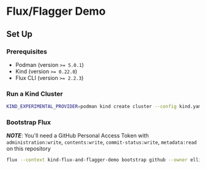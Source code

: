 # Flux/Flagger Demo

## Set Up

### Prerequisites

- Podman (version `>= 5.0.1`)
- Kind (version `>= 0.22.0`)
- Flux CLI (version `>= 2.2.3`)

### Run a Kind Cluster

```sh
KIND_EXPERIMENTAL_PROVIDER=podman kind create cluster --config kind.yaml
```

### Bootstrap Flux

**_NOTE_**: You'll need a GitHub Personal Access Token with `administration:write`, `contents:write`, `commit-status:write`, `metadata:read` on this repository

```sh
flux --context kind-flux-and-flagger-demo bootstrap github --owner elliottpope --path local --private --personal --read-write-key --reconcile --repository flux-and-flagger-demo --branch main --components-extra image-automation-controller,image-reflector-controller 
```